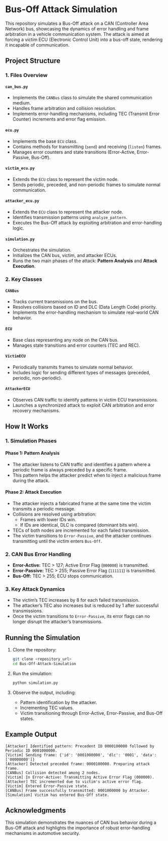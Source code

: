 # Bus-Off Attack Simulation

This repository simulates a Bus-Off attack on a CAN (Controller Area Network) bus, showcasing the dynamics of error handling and frame arbitration in a vehicle communication system. The attack is aimed at forcing a victim ECU (Electronic Control Unit) into a bus-off state, rendering it incapable of communication.

## Project Structure

### 1. **Files Overview**

#### **`can_bus.py`**
- Implements the `CANBus` class to simulate the shared communication medium.
- Handles frame arbitration and collision resolution.
- Implements error-handling mechanisms, including TEC (Transmit Error Counter) increments and error flag emission.

#### **`ecu.py`**
- Implements the base `ECU` class.
- Contains methods for transmitting (`send`) and receiving (`listen`) frames.
- Manages error counters and state transitions (Error-Active, Error-Passive, Bus-Off).

#### **`victim_ecu.py`**
- Extends the `ECU` class to represent the victim node.
- Sends periodic, preceded, and non-periodic frames to simulate normal communication.

#### **`attacker_ecu.py`**
- Extends the `ECU` class to represent the attacker node.
- Identifies transmission patterns using `analyze_pattern`.
- Executes the Bus-Off attack by exploiting arbitration and error-handling logic.

#### **`simulation.py`**
- Orchestrates the simulation.
- Initializes the CAN bus, victim, and attacker ECUs.
- Runs the two main phases of the attack: **Pattern Analysis** and **Attack Execution**.

### 2. **Key Classes**

#### **`CANBus`**
- Tracks current transmissions on the bus.
- Resolves collisions based on ID and DLC (Data Length Code) priority.
- Implements the error-handling mechanism to simulate real-world CAN behavior.

#### **`ECU`**
- Base class representing any node on the CAN bus.
- Manages state transitions and error counters (TEC and REC).

#### **`VictimECU`**
- Periodically transmits frames to simulate normal behavior.
- Includes logic for sending different types of messages (preceded, periodic, non-periodic).

#### **`AttackerECU`**
- Observes CAN traffic to identify patterns in victim ECU transmissions.
- Launches a synchronized attack to exploit CAN arbitration and error recovery mechanisms.

## How It Works

### 1. **Simulation Phases**

#### **Phase 1: Pattern Analysis**
- The attacker listens to CAN traffic and identifies a pattern where a periodic frame is always preceded by a specific frame.
- This pattern helps the attacker predict when to inject a malicious frame during the attack.

#### **Phase 2: Attack Execution**
- The attacker injects a fabricated frame at the same time the victim transmits a periodic message.
- Collisions are resolved using arbitration:
  - Frames with lower IDs win.
  - If IDs are identical, DLC is compared (dominant bits win).
- TECs of both nodes are incremented for each failed transmission.
- The victim transitions to `Error-Passive`, and the attacker continues transmitting until the victim enters `Bus-Off`.

### 2. **CAN Bus Error Handling**
- **Error-Active:** TEC > 127; Active Error Flag (`000000`) is transmitted.
- **Error-Passive:** TEC > 255; Passive Error Flag (`111111`) is transmitted.
- **Bus-Off:** TEC > 255; ECU stops communication.

### 3. **Key Attack Dynamics**
- The victim’s TEC increases by 8 for each failed transmission.
- The attacker’s TEC also increases but is reduced by 1 after successful transmissions.
- Once the victim transitions to `Error-Passive`, its error flags can no longer disrupt the attacker’s transmissions.

## Running the Simulation

1. Clone the repository:
   ```bash
   git clone <repository_url>
   cd Bus-Off-Attack-Simulation
   ```

2. Run the simulation:
   ```bash
   python simulation.py
   ```

3. Observe the output, including:
   - Pattern identification by the attacker.
   - Incrementing TEC values.
   - Victim transitioning through Error-Active, Error-Passive, and Bus-Off states.

## Example Output
```plaintext
[Attacker] Identified pattern: Precedent ID 0000100000 followed by Periodic ID 0001000000.
[Victim] Sending frame: {'id': '0001000000', 'dlc': '0001', 'data': ['00000000']}
[Attacker] Detected preceded frame: 0000100000. Preparing attack frame.
[CANBus] Collision detected among 2 nodes.
[Victim] In Error-Active: Transmitting Active Error Flag (000000).
[Attacker] TEC incremented due to victim's active error flag.
[Victim] Entered Error-Passive state.
[CANBus] Frame successfully transmitted: 0001000000 by Attacker.
[Simulation] Victim has entered Bus-Off state.
```

## Acknowledgments

This simulation demonstrates the nuances of CAN bus behavior during a Bus-Off attack and highlights the importance of robust error-handling mechanisms in automotive security.
